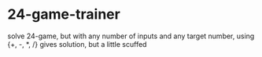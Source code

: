 # 24-game-trainer
solve 24-game, but with any number of inputs and any target number, using {+, -, *, /}
gives solution, but a little scuffed


